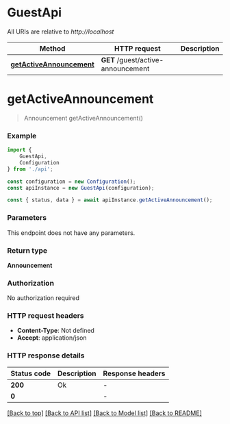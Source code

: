 # GuestApi

All URIs are relative to *http://localhost*

|Method | HTTP request | Description|
|------------- | ------------- | -------------|
|[**getActiveAnnouncement**](#getactiveannouncement) | **GET** /guest/active-announcement | |

# **getActiveAnnouncement**
> Announcement getActiveAnnouncement()


### Example

```typescript
import {
    GuestApi,
    Configuration
} from './api';

const configuration = new Configuration();
const apiInstance = new GuestApi(configuration);

const { status, data } = await apiInstance.getActiveAnnouncement();
```

### Parameters
This endpoint does not have any parameters.


### Return type

**Announcement**

### Authorization

No authorization required

### HTTP request headers

 - **Content-Type**: Not defined
 - **Accept**: application/json


### HTTP response details
| Status code | Description | Response headers |
|-------------|-------------|------------------|
|**200** | Ok |  -  |
|**0** |  |  -  |

[[Back to top]](#) [[Back to API list]](../README.md#documentation-for-api-endpoints) [[Back to Model list]](../README.md#documentation-for-models) [[Back to README]](../README.md)

